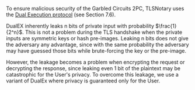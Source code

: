 To ensure malicious security of the Garbled Circuits 2PC, TLSNotary uses the [Dual Execution protocol](https://securecomputation.org/docs/pragmaticmpc.pdf) (see Section 7.6).

DualEX inherently leaks n bits of private input with probability $\frac{1}{2^n}$. This is not a problem during the TLS handshake when the private inputs are symmetric keys or hash pre-images. Leaking n bits does not give the adversary any advantage, since with the same probability the adversary may have guessed those bits while brute-forcing the key or the pre-image.

However, the leakage becomes a problem when encrypting the request or decrypting the response, since leaking even 1 bit of the plaintext may be catastrophic for the User's privacy. To overcome this leakage, we use a variant of DualEx where privacy is guaranteed only for the User.